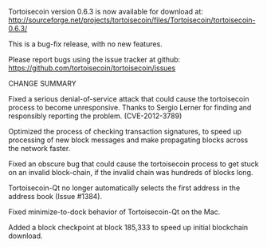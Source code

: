 Tortoisecoin version 0.6.3 is now available for download at:
  http://sourceforge.net/projects/tortoisecoin/files/Tortoisecoin/tortoisecoin-0.6.3/

This is a bug-fix release, with no new features.

Please report bugs using the issue tracker at github:
  https://github.com/tortoisecoin/tortoisecoin/issues

CHANGE SUMMARY

Fixed a serious denial-of-service attack that could cause the
tortoisecoin process to become unresponsive. Thanks to Sergio Lerner
for finding and responsibly reporting the problem. (CVE-2012-3789)

Optimized the process of checking transaction signatures, to
speed up processing of new block messages and make propagating
blocks across the network faster.

Fixed an obscure bug that could cause the tortoisecoin process to get
stuck on an invalid block-chain, if the invalid chain was
hundreds of blocks long.

Tortoisecoin-Qt no longer automatically selects the first address
in the address book (Issue #1384).

Fixed minimize-to-dock behavior of Tortoisecoin-Qt on the Mac.

Added a block checkpoint at block 185,333 to speed up initial
blockchain download.
